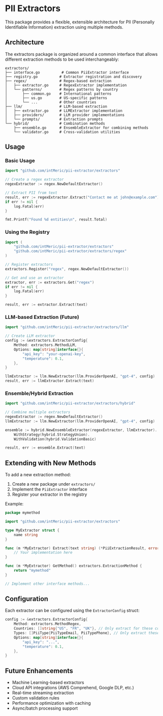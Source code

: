 # PII Extractors

This package provides a flexible, extensible architecture for PII (Personally Identifiable Information) extraction using multiple methods.

## Architecture

The extractors package is organized around a common interface that allows different extraction methods to be used interchangeably:

```
extractors/
├── interface.go          # Common PiiExtractor interface
├── registry.go          # Extractor registration and discovery
├── regex/               # Regex-based extraction
│   ├── extractor.go     # RegexExtractor implementation
│   └── patterns/        # Regex patterns by country
│       ├── common.go    # International patterns
│       ├── us.go        # US-specific patterns
│       └── ...          # Other countries
├── llm/                 # LLM-based extraction
│   ├── extractor.go     # LLMExtractor implementation
│   ├── providers/       # LLM provider implementations
│   └── prompts/         # Extraction prompts
└── hybrid/              # Combination methods
    ├── ensemble.go      # EnsembleExtractor for combining methods
    └── validator.go     # Cross-validation utilities
```

## Usage

### Basic Usage

```go
import "github.com/intMeric/pii-extractor/extractors"

// Create a regex extractor
regexExtractor := regex.NewDefaultExtractor()

// Extract PII from text
result, err := regexExtractor.Extract("Contact me at john@example.com")
if err != nil {
    log.Fatal(err)
}

fmt.Printf("Found %d entities\n", result.Total)
```

### Using the Registry

```go
import (
    "github.com/intMeric/pii-extractor/extractors"
    "github.com/intMeric/pii-extractor/extractors/regex"
)

// Register extractors
extractors.Register("regex", regex.NewDefaultExtractor())

// Get and use an extractor
extractor, err := extractors.Get("regex")
if err != nil {
    log.Fatal(err)
}

result, err := extractor.Extract(text)
```

### LLM-based Extraction (Future)

```go
import "github.com/intMeric/pii-extractor/extractors/llm"

// Create LLM extractor
config := &extractors.ExtractorConfig{
    Method: extractors.MethodLLM,
    Options: map[string]interface{}{
        "api_key": "your-openai-key",
        "temperature": 0.1,
    },
}

llmExtractor := llm.NewExtractor(llm.ProviderOpenAI, "gpt-4", config)
result, err := llmExtractor.Extract(text)
```

### Ensemble/Hybrid Extraction

```go
import "github.com/intMeric/pii-extractor/extractors/hybrid"

// Combine multiple extractors
regexExtractor := regex.NewDefaultExtractor()
llmExtractor := llm.NewExtractor(llm.ProviderOpenAI, "gpt-4", config)

ensemble := hybrid.NewEnsembleExtractor(regexExtractor, llmExtractor).
    WithStrategy(hybrid.StrategyUnion).
    WithValidation(hybrid.ValidationBasic)

result, err := ensemble.Extract(text)
```

## Extending with New Methods

To add a new extraction method:

1. Create a new package under `extractors/`
2. Implement the `PiiExtractor` interface
3. Register your extractor in the registry

Example:

```go
package mymethod

import "github.com/intMeric/pii-extractor/extractors"

type MyExtractor struct {
    name string
}

func (m *MyExtractor) Extract(text string) (*PiiExtractionResult, error) {
    // Your implementation here
}

func (m *MyExtractor) GetMethod() extractors.ExtractionMethod {
    return "mymethod"
}

// Implement other interface methods...
```

## Configuration

Each extractor can be configured using the `ExtractorConfig` struct:

```go
config := &extractors.ExtractorConfig{
    Method: extractors.MethodRegex,
    Countries: []string{"US", "FR", "UK"}, // Only extract for these countries
    Types: []PiiType{PiiTypeEmail, PiiTypePhone}, // Only extract these types
    Options: map[string]interface{}{
        "api_key": "...",
        "temperature": 0.1,
    },
}
```

## Future Enhancements

- Machine Learning-based extractors
- Cloud API integrations (AWS Comprehend, Google DLP, etc.)
- Real-time streaming extraction
- Custom validation rules
- Performance optimization with caching
- Async/batch processing support
